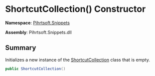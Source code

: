 # ShortcutCollection\(\) Constructor

**Namespace**: [Pihrtsoft.Snippets](../../README.md)

**Assembly**: Pihrtsoft\.Snippets\.dll

## Summary

Initializes a new instance of the [ShortcutCollection](../README.md) class that is empty\.

```csharp
public ShortcutCollection()
```

